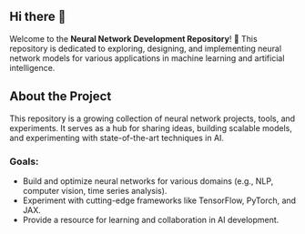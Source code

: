 ## Hi there 👋
Welcome to the **Neural Network Development Repository**! 🚀 This repository is dedicated to exploring, designing, and implementing neural network models for various applications in machine learning and artificial intelligence.
## About the Project

This repository is a growing collection of neural network projects, tools, and experiments. It serves as a hub for sharing ideas, building scalable models, and experimenting with state-of-the-art techniques in AI.

### Goals:
- Build and optimize neural networks for various domains (e.g., NLP, computer vision, time series analysis).
- Experiment with cutting-edge frameworks like TensorFlow, PyTorch, and JAX.
- Provide a resource for learning and collaboration in AI development.
<!--
**KirsDima/KirsDima** is a ✨ _special_ ✨ repository because its `README.md` (this file) appears on your GitHub profile.

Here are some ideas to get you started:

- 🔭 I’m currently working on ...
- 🌱 I’m currently learning ...
- 👯 I’m looking to collaborate on ...
- 🤔 I’m looking for help with ...
- 💬 Ask me about ...
- 📫 How to reach me: ...
- 😄 Pronouns: ...
- ⚡ Fun fact: ...
-->
